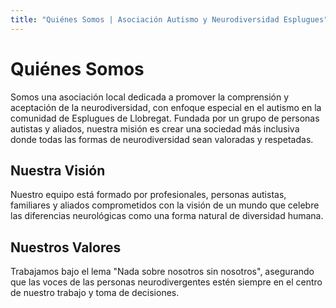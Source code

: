 ```yaml
---
title: "Quiénes Somos | Asociación Autismo y Neurodiversidad Esplugues"
---
```


# Quiénes Somos

Somos una asociación local dedicada a promover la comprensión y aceptación de la neurodiversidad, con enfoque especial en el autismo en la comunidad de Esplugues de Llobregat. Fundada por un grupo de personas autistas y aliados, nuestra misión es crear una sociedad más inclusiva donde todas las formas de neurodiversidad sean valoradas y respetadas.

## Nuestra Visión

Nuestro equipo está formado por profesionales, personas autistas, familiares y aliados comprometidos con la visión de un mundo que celebre las diferencias neurológicas como una forma natural de diversidad humana.

## Nuestros Valores

Trabajamos bajo el lema "Nada sobre nosotros sin nosotros", asegurando que las voces de las personas neurodivergentes estén siempre en el centro de nuestro trabajo y toma de decisiones.
